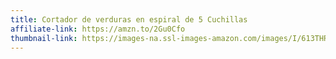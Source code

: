 ```yaml
---
title: Cortador de verduras en espiral de 5 Cuchillas
affiliate-link: https://amzn.to/2Gu0Cfo
thumbnail-link: https://images-na.ssl-images-amazon.com/images/I/613THRykM1L._SX522_.jpg
---
```

